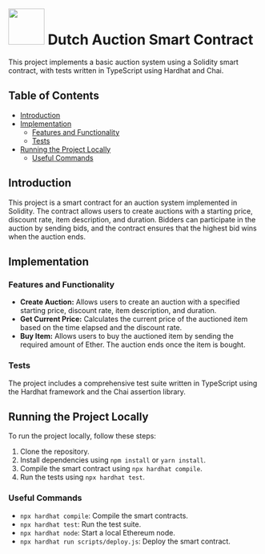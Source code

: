 # <img src="https://github.com/sssshefer/dutch-auction/assets/63253440/63996727-5dff-4814-9286-12eaa19a2384" height="72"/> Dutch Auction Smart Contract

This project implements a basic auction system using a Solidity smart contract, with tests written in TypeScript using Hardhat and Chai.

## Table of Contents

- [Introduction](#introduction)
- [Implementation](#implementation)
  - [Features and Functionality](#features-and-functionality)
  - [Tests](#tests)
- [Running the Project Locally](#running-the-project-locally)
  - [Useful Commands](#useful-commands)

## Introduction

This project is a smart contract for an auction system implemented in Solidity. The contract allows users to create auctions with a starting price, discount rate, item description, and duration. Bidders can participate in the auction by sending bids, and the contract ensures that the highest bid wins when the auction ends.

## Implementation

### Features and Functionality

- **Create Auction:** Allows users to create an auction with a specified starting price, discount rate, item description, and duration.
- **Get Current Price:** Calculates the current price of the auctioned item based on the time elapsed and the discount rate.
- **Buy Item:** Allows users to buy the auctioned item by sending the required amount of Ether. The auction ends once the item is bought.

### Tests

The project includes a comprehensive test suite written in TypeScript using the Hardhat framework and the Chai assertion library.

## Running the Project Locally

To run the project locally, follow these steps:

1. Clone the repository.
2. Install dependencies using `npm install` or `yarn install`.
3. Compile the smart contract using `npx hardhat compile`.
4. Run the tests using `npx hardhat test`.

### Useful Commands

- `npx hardhat compile`: Compile the smart contracts.
- `npx hardhat test`: Run the test suite.
- `npx hardhat node`: Start a local Ethereum node.
- `npx hardhat run scripts/deploy.js`: Deploy the smart contract.
